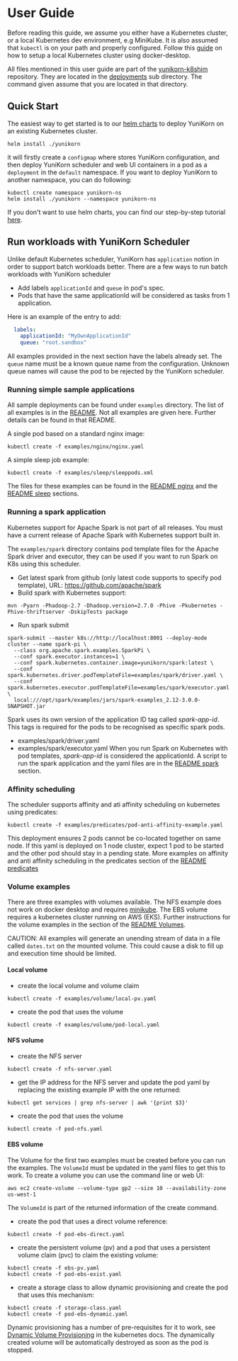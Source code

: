 # User Guide

Before reading this guide, we assume you either have a Kubernetes cluster, or a local Kubernetes dev environment, e.g MiniKube.
It is also assumed that `kubectl` is on your path and properly configured.
Follow this [guide](setup/env-setup.md) on how to setup a local Kubernetes cluster using docker-desktop.

All files mentioned in this user guide are part of the [yunikorn-k8shim](https://github.com/apache/incubator-yunikorn-k8shim) repository.
They are located in the [deployments](https://github.com/apache/incubator-yunikorn-k8shim/tree/master/deployments/scheduler) sub directory. The command given assume that you are located in that directory.

## Quick Start

The easiest way to get started is to our [helm charts](https://github.com/apache/incubator-yunikorn-k8shim/tree/master/helm-charts) to deploy YuniKorn on an existing Kubernetes cluster.

```shell script
helm install ./yunikorn
```

it will firstly create a `configmap` where stores YuniKorn configuration, and then deploy YuniKorn scheduler
and web UI containers in a pod as a `deployment` in the `default` namespace. If you want to deploy YuniKorn to another namespace, you can do following:

```shell script
kubectl create namespace yunikorn-ns
helm install ./yunikorn --namespace yunikorn-ns
```

If you don't want to use helm charts, you can find our step-by-step
tutorial [here](setup/deployment.md).

## Run workloads with YuniKorn Scheduler

Unlike default Kubernetes scheduler, YuniKorn has `application` notion in order to support batch workloads better.
There are a few ways to run batch workloads with YuniKorn scheduler

- Add labels `applicationId` and `queue` in pod's spec.
- Pods that have the same applicationId will be considered as tasks from 1 application.

Here is an example of the entry to add:
```yaml
  labels:
    applicationId: "MyOwnApplicationId"
    queue: "root.sandbox"
```   
All examples provided in the next section have the labels already set. The `queue` name must be a known queue name from the configuration.
Unknown queue names will cause the pod to be rejected by the YuniKorn scheduler.  

### Running simple sample applications

All sample deployments can be found under `examples` directory.
The list of all examples is in the [README](https://github.com/apache/incubator-yunikorn-k8shim/blob/master/deployments/examples).
Not all examples are given here. Further details can be found in that README.

A single pod based on a standard nginx image: 
```
kubectl create -f examples/nginx/nginx.yaml
```
A simple sleep job example:
```
kubectl create -f examples/sleep/sleeppods.xml
```
The files for these examples can be found in the [README nginx](https://github.com/apache/incubator-yunikorn-k8shim/tree/master/deployments/examples#nginx) and the [README sleep](https://github.com/apache/incubator-yunikorn-k8shim/tree/master/deployments/examples#sleep) sections.

### Running a spark application
Kubernetes support for Apache Spark is not part of all releases. You must have a current release of Apache Spark with Kubernetes support built in. 

The `examples/spark` directory contains pod template files for the Apache Spark driver and executor, they can be used if you want to run Spark on K8s using this scheduler.

* Get latest spark from github (only latest code supports to specify pod template), URL: https://github.com/apache/spark
* Build spark with Kubernetes support:
```
mvn -Pyarn -Phadoop-2.7 -Dhadoop.version=2.7.0 -Phive -Pkubernetes -Phive-thriftserver -DskipTests package
```
* Run spark submit
```
spark-submit --master k8s://http://localhost:8001 --deploy-mode cluster --name spark-pi \
  --class org.apache.spark.examples.SparkPi \
  --conf spark.executor.instances=1 \
  --conf spark.kubernetes.container.image=yunikorn/spark:latest \
  --conf spark.kubernetes.driver.podTemplateFile=examples/spark/driver.yaml \
  --conf spark.kubernetes.executor.podTemplateFile=examples/spark/executor.yaml \
  local:///opt/spark/examples/jars/spark-examples_2.12-3.0.0-SNAPSHOT.jar
```

Spark uses its own version of the application ID tag called *spark-app-id*. This tags is required for the pods to be recognised as specific spark pods.  
* examples/spark/driver.yaml
* examples/spark/executor.yaml
When you run Spark on Kubernetes with pod templates, *spark-app-id* is considered the applicationId.
A script to run the spark application and the yaml files are in the [README spark](https://github.com/apache/incubator-yunikorn-k8shim/tree/master/deployments/examples#spark) section.

### Affinity scheduling
The scheduler supports affinity and ati affinity scheduling on kubernetes using predicates:
```
kubectl create -f examples/predicates/pod-anti-affinity-example.yaml
```
This deployment ensures 2 pods cannot be co-located together on same node.
If this yaml is deployed on 1 node cluster, expect 1 pod to be started and the other pod should stay in a pending state.
More examples on affinity and anti affinity scheduling in the predicates section of the [README predicates](https://github.com/apache/incubator-yunikorn-k8shim/tree/master/deployments/examples#predicates)

### Volume examples
There are three examples with volumes available. The NFS example does not work on docker desktop and requires [minikube](https://kubernetes.io/docs/tasks/tools/install-minikube/). 
The EBS volume requires a kubernetes cluster running on AWS (EKS).
Further instructions for the volume examples in the section of the [README Volumes](https://github.com/apache/incubator-yunikorn-k8shim/tree/master/deployments/examples#volumes).

CAUTION: All examples will generate an unending stream of data in a file called `dates.txt` on the mounted volume. This could cause a disk to fill up and execution time should be limited. 

#### Local volume
* create the local volume and volume claim
```
kubectl create -f examples/volume/local-pv.yaml
```
* create the pod that uses the volume
```
kubectl create -f examples/volume/pod-local.yaml
```

#### NFS volume
* create the NFS server
```
kubectl create -f nfs-server.yaml
```
* get the IP address for the NFS server and update the pod yaml by replacing the existing example IP with the one returned:
```
kubectl get services | grep nfs-server | awk '{print $3}'
```
* create the pod that uses the volume
```
kubectl create -f pod-nfs.yaml
```

#### EBS volume
The Volume for the first two examples must be created before you can run the examples. The `VolumeId` must be updated in the yaml files to get this to work.
To create a volume you can use the command line or web UI:
```
aws ec2 create-volume --volume-type gp2 --size 10 --availability-zone us-west-1
```
The `VolumeId` is part of the returned information of the create command.

* create the pod that uses a direct volume reference:
```
kubectl create -f pod-ebs-direct.yaml
```
* create the persistent volume (pv) and a pod that uses a persistent volume claim (pvc) to claim the existing volume:
```
kubectl create -f ebs-pv.yaml
kubectl create -f pod-ebs-exist.yaml
```
* create a storage class to allow dynamic provisioning and create the pod that uses this mechanism:
```
kubectl create -f storage-class.yaml
kubectl create -f pod-ebs-dynamic.yaml
```
Dynamic provisioning has a number of pre-requisites for it to work, see [Dynamic Volume Provisioning](https://kubernetes.io/docs/concepts/storage/dynamic-provisioning/) in the kubernetes docs. 
The dynamically created volume will be automatically destroyed as soon as the pod is stopped.
